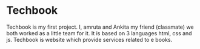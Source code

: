 # Techbook
Techbook is my first project. I, amruta and Ankita my friend (classmate) we both worked as a little team for it. It is based on 3 languages html, css and js. Techbook is website which provide services related to e books.
